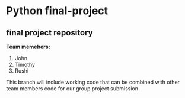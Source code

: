 # Python final-project
## final project repository

**Team memebers:** 
1. John 
2. Timothy 
3. Rushi 

This branch will include working code that can be combined with other team members code for our group project submission
